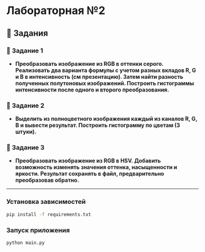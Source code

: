 # Лабораторная №2

## 🎯 Задания

### 📌 Задание 1
- **Преобразовать изображение из RGB в оттенки серого. Реализовать два варианта формулы с учетом разных вкладов R, G и B в интенсивность (см презентацию). Затем найти разность полученных полутоновых изображений. Построить гистограммы интенсивности после одного и второго преобразования.**

### 📌 Задание 2
- **Выделить из полноцветного изображения каждый из каналов R, G, B  и вывести результат. Построить гистограмму по цветам (3 штуки).**

### 📌 Задание 3
- **Преобразовать изображение из RGB в HSV. Добавить возможность изменять значения оттенка, насыщенности и яркости. Результат сохранять в файл, предварительно преобразовав обратно.**

---

### Установка зависимостей
```bash
pip install -f requirements.txt
```

### Запуск приложения
```bash
python main.py
```
